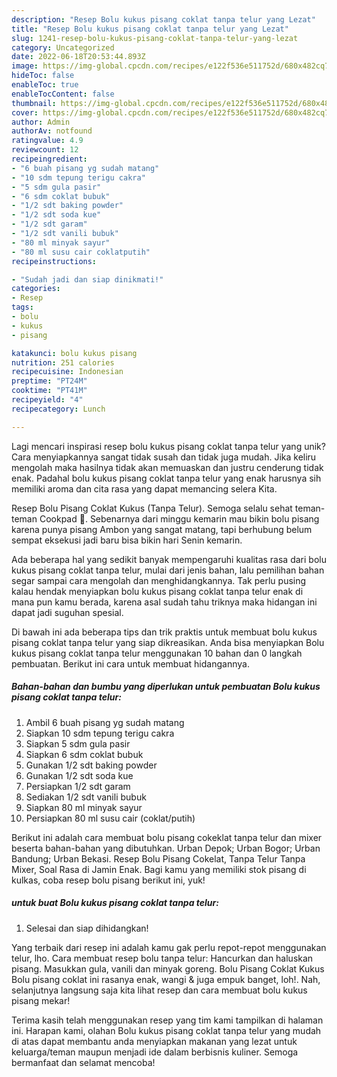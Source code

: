 ```yaml
---
description: "Resep Bolu kukus pisang coklat tanpa telur yang Lezat"
title: "Resep Bolu kukus pisang coklat tanpa telur yang Lezat"
slug: 1241-resep-bolu-kukus-pisang-coklat-tanpa-telur-yang-lezat
category: Uncategorized
date: 2022-06-18T20:53:44.893Z
image: https://img-global.cpcdn.com/recipes/e122f536e511752d/680x482cq70/bolu-kukus-pisang-coklat-tanpa-telur-foto-resep-utama.jpg
hideToc: false
enableToc: true
enableTocContent: false
thumbnail: https://img-global.cpcdn.com/recipes/e122f536e511752d/680x482cq70/bolu-kukus-pisang-coklat-tanpa-telur-foto-resep-utama.jpg
cover: https://img-global.cpcdn.com/recipes/e122f536e511752d/680x482cq70/bolu-kukus-pisang-coklat-tanpa-telur-foto-resep-utama.jpg
author: Admin
authorAv: notfound
ratingvalue: 4.9
reviewcount: 12
recipeingredient:
- "6 buah pisang yg sudah matang"
- "10 sdm tepung terigu cakra"
- "5 sdm gula pasir"
- "6 sdm coklat bubuk"
- "1/2 sdt baking powder"
- "1/2 sdt soda kue"
- "1/2 sdt garam"
- "1/2 sdt vanili bubuk"
- "80 ml minyak sayur"
- "80 ml susu cair coklatputih"
recipeinstructions:

- "Sudah jadi dan siap dinikmati!"
categories:
- Resep
tags:
- bolu
- kukus
- pisang

katakunci: bolu kukus pisang 
nutrition: 251 calories
recipecuisine: Indonesian
preptime: "PT24M"
cooktime: "PT41M"
recipeyield: "4"
recipecategory: Lunch

---
```





Lagi mencari inspirasi resep bolu kukus pisang coklat tanpa telur yang unik? Cara menyiapkannya sangat tidak susah dan tidak juga mudah. Jika keliru mengolah maka hasilnya tidak akan memuaskan dan justru cenderung tidak enak. Padahal bolu kukus pisang coklat tanpa telur yang enak harusnya sih memiliki aroma dan cita rasa yang dapat memancing selera Kita.





Resep Bolu Pisang Coklat Kukus (Tanpa Telur). Semoga selalu sehat teman-teman Cookpad 🥰. Sebenarnya dari minggu kemarin mau bikin bolu pisang karena punya pisang Ambon yang sangat matang, tapi berhubung belum sempat eksekusi jadi baru bisa bikin hari Senin kemarin.

Ada beberapa hal yang sedikit banyak mempengaruhi kualitas rasa dari bolu kukus pisang coklat tanpa telur, mulai dari jenis bahan, lalu pemilihan bahan segar sampai cara mengolah dan menghidangkannya. Tak perlu pusing kalau hendak menyiapkan bolu kukus pisang coklat tanpa telur enak di mana pun kamu berada, karena asal sudah tahu triknya maka hidangan ini dapat jadi suguhan spesial.






Di bawah ini ada beberapa tips dan trik praktis untuk membuat bolu kukus pisang coklat tanpa telur yang siap dikreasikan. Anda bisa menyiapkan Bolu kukus pisang coklat tanpa telur menggunakan 10 bahan dan 0 langkah pembuatan. Berikut ini cara untuk membuat hidangannya.

<!--inarticleads1-->

##### Bahan-bahan dan bumbu yang diperlukan untuk pembuatan Bolu kukus pisang coklat tanpa telur:

1. Ambil 6 buah pisang yg sudah matang
1. Siapkan 10 sdm tepung terigu cakra
1. Siapkan 5 sdm gula pasir
1. Siapkan 6 sdm coklat bubuk
1. Gunakan 1/2 sdt baking powder
1. Gunakan 1/2 sdt soda kue
1. Persiapkan 1/2 sdt garam
1. Sediakan 1/2 sdt vanili bubuk
1. Siapkan 80 ml minyak sayur
1. Persiapkan 80 ml susu cair (coklat/putih)


Berikut ini adalah cara membuat bolu pisang cokeklat tanpa telur dan mixer beserta bahan-bahan yang dibutuhkan. Urban Depok; Urban Bogor; Urban Bandung; Urban Bekasi. Resep Bolu Pisang Cokelat, Tanpa Telur Tanpa Mixer, Soal Rasa di Jamin Enak. Bagi kamu yang memiliki stok pisang di kulkas, coba resep bolu pisang berikut ini, yuk! 

<!--inarticleads2-->

#####  untuk buat Bolu kukus pisang coklat tanpa telur:


1. Selesai dan siap dihidangkan!

Yang terbaik dari resep ini adalah kamu gak perlu repot-repot menggunakan telur, lho. Cara membuat resep bolu tanpa telur: Hancurkan dan haluskan pisang. Masukkan gula, vanili dan minyak goreng. Bolu Pisang Coklat Kukus Bolu pisang coklat ini rasanya enak, wangi &amp; juga empuk banget, loh!. Nah, selanjutnya langsung saja kita lihat resep dan cara membuat bolu kukus pisang mekar! 

Terima kasih telah menggunakan resep yang tim kami tampilkan di halaman ini. Harapan kami, olahan Bolu kukus pisang coklat tanpa telur yang mudah di atas dapat membantu anda menyiapkan makanan yang lezat untuk keluarga/teman maupun menjadi ide dalam berbisnis kuliner. Semoga bermanfaat dan selamat mencoba!
